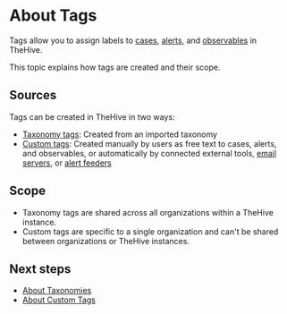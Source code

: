 # About Tags

Tags allow you to assign labels to [cases](../about-cases.md), [alerts](../../alerts/about-alerts.md), and [observables](../cases-description/observables.md) in TheHive.

This topic explains how tags are created and their scope.

## Sources

Tags can be created in TheHive in two ways:

* [Taxonomy tags](../../../../administration/taxonomies/about-taxonomies.md): Created from an imported taxonomy
* [Custom tags](../../../organization/custom-tags.md): Created manually by users as free text to cases, alerts, and observables, or automatically by connected external tools, [email servers](../../../../administration/email-intake-connector.md), or [alert feeders]()

## Scope

* Taxonomy tags are shared across all organizations within a TheHive instance.
* Custom tags are specific to a single organization and can't be shared between organizations or TheHive instances.

## Next steps

* [About Taxonomies](../../../../administration/taxonomies/about-taxonomies.md)
* [About Custom Tags](../../../organization/custom-tags.md)





